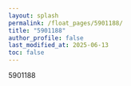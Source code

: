 ```yaml
---
layout: splash
permalink: /float_pages/5901188/
title: "5901188"
author_profile: false
last_modified_at: 2025-06-13
toc: false
---
```

 
5901188
